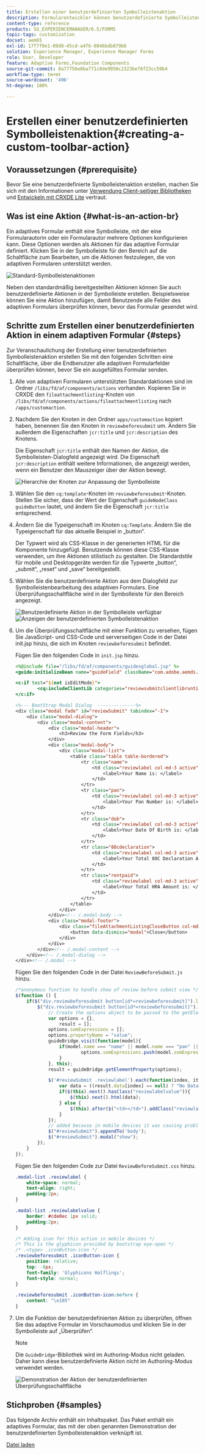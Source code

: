 ```yaml
---
title: Erstellen einer benutzerdefinierten Symbolleistenaktion
description: Formularentwickler können benutzerdefinierte Symbolleistenaktionen für adaptive Formulare in AEM Forms erstellen. Mit benutzerdefinierten Aktionen können Formularautorinnen und Formularautoren den Endbenutzenden mehr Workflows und Optionen bereitstellen.
content-type: reference
products: SG_EXPERIENCEMANAGER/6.5/FORMS
topic-tags: customization
docset: aem65
exl-id: 17f7f0e1-09d8-45cd-a4f6-0846bdb079b6
solution: Experience Manager, Experience Manager Forms
role: User, Developer
feature: Adaptive Forms,Foundation Components
source-git-commit: 8a77756e8ba771c8de9950c2323bef8f23cc59b4
workflow-type: tm+mt
source-wordcount: '496'
ht-degree: 100%

---
```


# Erstellen einer benutzerdefinierten Symbolleistenaktion{#creating-a-custom-toolbar-action}

## Voraussetzungen {#prerequisite}

Bevor Sie eine benutzerdefinierte Symbolleistenaktion erstellen, machen Sie sich mit den Informationen unter [Verwendung Client-seitiger Bibliotheken](/help/sites-developing/clientlibs.md) und [Entwickeln mit CRXDE Lite](/help/sites-developing/developing-with-crxde-lite.md) vertraut.

## Was ist eine Aktion {#what-is-an-action-br}

Ein adaptives Formular enthält eine Symbolleiste, mit der eine Formularautorin oder ein Formularautor mehrere Optionen konfigurieren kann. Diese Optionen werden als Aktionen für das adaptive Formular definiert. Klicken Sie in der Symbolleiste für den Bereich auf die Schaltfläche zum Bearbeiten, um die Aktionen festzulegen, die von adaptiven Formularen unterstützt werden.

![Standard-Symbolleistenaktionen](assets/default_toolbar_actions.png)

Neben den standardmäßig bereitgestellten Aktionen können Sie auch benutzerdefinierte Aktionen in der Symbolleiste erstellen. Beispielsweise können Sie eine Aktion hinzufügen, damit Benutzende alle Felder des adaptiven Formulars überprüfen können, bevor das Formular gesendet wird.

## Schritte zum Erstellen einer benutzerdefinierten Aktion in einem adaptiven Formular {#steps}

Zur Veranschaulichung der Erstellung einer benutzerdefinierten Symbolleistenaktion erstellen Sie mit den folgenden Schritten eine Schaltfläche, über die Endbenutzer alle adaptiven Formularfelder überprüfen können, bevor Sie ein ausgefülltes Formular senden.

1. Alle von adaptiven Formularen unterstützten Standardaktionen sind im Ordner `/libs/fd/af/components/actions` vorhanden. Kopieren Sie in CRXDE den `fileattachmentlisting`-Knoten von `/libs/fd/af/components/actions/fileattachmentlisting` nach `/apps/customaction`.

1. Nachdem Sie den Knoten in den Ordner `apps/customaction` kopiert haben, benennen Sie den Knoten in `reviewbeforesubmit` um. Ändern Sie außerdem die Eigenschaften `jcr:title` und `jcr:description` des Knotens.

   Die Eigenschaft `jcr:title` enthält den Namen der Aktion, die Symbolleisten-Dialogfeld angezeigt wird. Die Eigenschaft `jcr:description` enthält weitere Informationen, die angezeigt werden, wenn ein Benutzer den Mauszeiger über der Aktion bewegt.

   ![Hierarchie der Knoten zur Anpassung der Symbolleiste](assets/action3.png)

1. Wählen Sie den `cq:template`-Knoten im `reviewbeforesubmit`-Knoten. Stellen Sie sicher, dass der Wert der Eigenschaft `guideNodeClass` `guideButton` lautet, und ändern Sie die Eigenschaft `jcr:title` entsprechend.
1. Ändern Sie die Typeigenschaft im Knoten `cq:Template`. Ändern Sie die Typeigenschaft für das aktuelle Beispiel in „button“.

   Der Typwert wird als CSS-Klasse in der generierten HTML für die Komponente hinzugefügt. Benutzende können diese CSS-Klasse verwenden, um ihre Aktionen stilistisch zu gestalten. Die Standardstile für mobile und Desktopgeräte werden für die Typwerte „button“, „submit“, „reset“ und „save“ bereitgestellt.

1. Wählen Sie die benutzerdefinierte Aktion aus dem Dialogfeld zur Symbolleistenbearbeitung des adaptiven Formulars. Eine Überprüfungsschaltfläche wird in der Symbolleiste für den Bereich angezeigt.

   ![Benutzerdefinierte Aktion in der Symbolleiste verfügbar](assets/custom_action_available_in_toolbar.png) ![Anzeigen der benutzerdefinierten Symbolleistenaktion](assets/action7.png)

1. Um die Überprüfungsschaltfläche mit einer Funktion zu versehen, fügen Sie JavaScript- und CSS-Code und serverseitigen Code in der Datei init.jsp hinzu, die sich im Knoten `reviewbeforesubmit` befindet.

   Fügen Sie den folgenden Code in `init.jsp` hinzu.

   ```jsp
   <%@include file="/libs/fd/af/components/guidesglobal.jsp" %>
   <guide:initializeBean name="guideField" className="com.adobe.aemds.guide.common.GuideButton"/>
   
   <c:if test="${not isEditMode}">
           <cq:includeClientLib categories="reviewsubmitclientlibruntime" />
   </c:if>
   
   <%--- BootStrap Modal Dialog  --------------%>
   <div class="modal fade" id="reviewSubmit" tabindex="-1">
       <div class="modal-dialog">
           <div class="modal-content">
               <div class="modal-header">
                   <h3>Review the Form Fields</h3>
               </div>
               <div class="modal-body">
                   <div class="modal-list">
                       <table class="table table-bordered">
                           <tr class="name">
                               <td class="reviewlabel col-md-3 active">
                                   <label>Your Name is: </label>
                               </td>
                           </tr>
                           <tr class="pan">
                               <td class="reviewlabel col-md-3 active">
                                   <label>Your Pan Number is: </label>
                               </td>
                           </tr>
                           <tr class="dob">
                               <td class="reviewlabel col-md-3 active">
                                   <label>Your Date Of Birth is: </label>
                               </td>
                           </tr>
                           <tr class="80cdeclaration">
                               <td class="reviewlabel col-md-3 active">
                                   <label>Your Total 80C Declaration Amount is: </label>
                               </td>
                           </tr>
                           <tr class="rentpaid">
                               <td class="reviewlabel col-md-3 active">
                                   <label>Your Total HRA Amount is: </label>
                               </td>
                           </tr>
                       </table>
                   </div>
               </div><!-- /.modal-body -->
               <div class="modal-footer">
                   <div class="fileAttachmentListingCloseButton col-md-2 col-xs-2 col-sm-2">
                       <button data-dismiss="modal">Close</button>
                   </div>
               </div>
           </div><!-- /.modal-content -->
       </div><!-- /.modal-dialog -->
   </div><!-- /.modal -->
   ```

   Fügen Sie den folgenden Code in der Datei `ReviewBeforeSubmit.js` hinzu.

   ```javascript
   /*anonymous function to handle show of review before submit view */
   $(function () {
       if($("div.reviewbeforesubmit button[id*=reviewbeforesubmit]").length > 0) {
           $("div.reviewbeforesubmit button[id*=reviewbeforesubmit]").click(function(){
               // Create the options object to be passed to the getElementProperty API
               var options = {},
                   result = [];
               options.somExpressions = [];
               options.propertyName = "value";
               guideBridge.visit(function(model){
                   if(model.name === "name" || model.name === "pan" || model.name === "dateofbirth" || model.name === "total" || model.name === "totalmonthlyrent"){
                           options.somExpressions.push(model.somExpression);
                   }
               }, this);
               result = guideBridge.getElementProperty(options);
   
               $('#reviewSubmit .reviewlabel').each(function(index, item){
                   var data = ((result.data[index] == null) ? "No Data Filled" : result.data[index]);
                   if($(this).next().hasClass("reviewlabelvalue")){
                       $(this).next().html(data);
                   } else {
                       $(this).after($("<td></td>").addClass("reviewlabelvalue col-md-6 active").html(data));
                   }
               });
               // added because in mobile devices it was causing problem of backdrop
               $("#reviewSubmit").appendTo('body');
               $("#reviewSubmit").modal("show");
           });
       }
   });
   ```

   Fügen Sie den folgenden Code zur Datei `ReviewBeforeSubmit.css` hinzu.

   ```css
   .modal-list .reviewlabel {
       white-space: normal;
       text-align: right;
       padding:2px;
   }
   
   .modal-list .reviewlabelvalue {
       border: #cde0ec 1px solid;
       padding:2px;
   }
   
   /* Adding icon for this action in mobile devices */
   /* This is the glyphicon provided by bootstrap eye-open */
   /* .<type> .iconButton-icon */
   .reviewbeforesubmit .iconButton-icon {
       position: relative;
       top: -8px;
       font-family: 'Glyphicons Halflings';
       font-style: normal;
   }
   
   .reviewbeforesubmit .iconButton-icon:before {
       content: "\e105"
   }
   ```

1. Um die Funktion der benutzerdefinierten Aktion zu überprüfen, öffnen Sie das adaptive Formular im Vorschaumodus und klicken Sie in der Symbolleiste auf „Überprüfen“.

   >[!NOTE]
   >
   >Die `GuideBridge`-Bibliothek wird im Authoring-Modus nicht geladen. Daher kann diese benutzerdefinierte Aktion nicht im Authoring-Modus verwendet werden.

   ![Demonstration der Aktion der benutzerdefinierten Überprüfungsschaltfläche](assets/action9.png)

## Stichproben {#samples}

Das folgende Archiv enthält ein Inhaltspaket. Das Paket enthält ein adaptives Formular, das mit der oben genannten Demonstration der benutzerdefinierten Symbolleistenaktion verknüpft ist.

[Datei laden](assets/customtoolbaractiondemo.zip)
